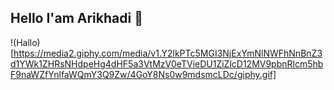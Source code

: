 ## Hello I'am Arikhadi 👋

<!--
**arikhadi/arikhadi** is a ✨ _special_ ✨ repository because its `README.md` (this file) appears on your GitHub profile.

Here are some ideas to get you started:

- 🔭 I’m currently working on ...
- 🌱 I’m currently learning ...
- 👯 I’m looking to collaborate on ...
- 🤔 I’m looking for help with ...
- 💬 Ask me about ...
- 📫 How to reach me: ...
- 😄 Pronouns: ...
- ⚡ Fun fact: ...
-->

!(Hallo)[https://media2.giphy.com/media/v1.Y2lkPTc5MGI3NjExYmNlNWFhNnBnZ3d1YWk1ZHRsNHdpeHg4dHF5a3VtMzV0eTVieDU1ZiZlcD12MV9pbnRlcm5hbF9naWZfYnlfaWQmY3Q9Zw/4GoY8Ns0w9mdsmcLDc/giphy.gif]
